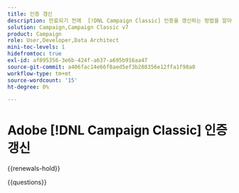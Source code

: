 ```yaml
---
title: 인증 갱신
description: 만료되기 전에  [!DNL Campaign Classic] 인증을 갱신하는 방법을 알아봅니다.
solution: Campaign,Campaign Classic v7
product: Campaign
role: User,Developer,Data Architect
mini-toc-levels: 1
hidefromtoc: true
exl-id: af895356-3e6b-424f-a637-a695b916aa47
source-git-commit: a406fac14e66f8aed5ef3b288356e12ffa1f98a0
workflow-type: tm+mt
source-wordcount: '15'
ht-degree: 0%

---
```


# Adobe [!DNL Campaign Classic] 인증 갱신

{{renewals-hold}}

<!--

Your Adobe certification is valid for two years. If you are nearing this two-year mark, it's time to renew your certification to keep it active. 

First, select the appropriate level on the tab below (Professional, Expert, or Master). Then carefully review what you'll need to do to renew your certification. 
 
Be sure that you provide ample time to complete all the requirements before your certification expires. 
 
It's important to note that if your certification expires, you'll have to retake the certification exam, which is NOT free of charge. 

>[!IMPORTANT]
>
>**Log in first:** The following links will function **only** after a **successful login** to the [Adobe Credential Management System](https://www.certmetrics.com/adobe){target="_blank"}.
>
><br>
>
>**To share a link:** If you would like to share the link to a renewal exam or assessment with a colleague, please link to the overall exam renewal page,  not the URL of the exam itself, to avoid login issues.

>[!BEGINTABS]

>[!TAB Professional]

+++Adobe [!DNL Campaign Classic] Business Practitioner Professional Renewal Exam

## You must have the following **active** certifications to renew:

Adobe [!DNL Campaign Classic] Business Practitioner Professional

## How to renew your certification:

* **Step 1**: Successfully log in to [Adobe Credential Management System](https://www.certmetrics.com/adobe){target="_blank"}, then return to this page
* **Step 2**: Review the exam objectives and resources
* **Step 3**: Take and pass the exam

## Get ready

**Exam details**
  
* Passing Score: 27/35
* Time: 70 minutes
* Cost: FREE/non-proctored
* Delivery: On-demand
* Available languages: English
* Exam ID: AD5-E841 - Adobe [!DNL Campaign Classic] Business Practitioner Professional

**Scope and objectives**

Section 1: Build a Campaign 31.4%

* Recognize the different Digital Marketing concepts and objectives
* Identify and define key tool features and structure, in relation to the interface
* Determine the appropriate delivery template with subdomain to use given Business Requirements
* Identify the appropriate delivery preparation or personalization requirements given Business Requirements
* Determine the correct target audience among profiles and analyze the results of the expected outcomes
* Recommend and apply the correct campaign approval settings
* Determine scheduling based on campaign requirements
* Recognize where to locate delivery results or output
* Differentiate between different error and warning types (delivery, campaign, and workflow level)

Section 2: Workflow Management and Platform Capabilities 11.4%

* Given a scenario, determine which workflow activities should be selected
* Differentiate between campaign and technical workflows
* Given a scenario, determine which workflow solution is optimal for continuous, waits, recurring, aborts situations
* Identify the new capabilities and features of Campaign V8 compared to previous versions

Section 3: Data Operations 22.9%

* Determine how to modify columns within a view in order to test data/output
* Describe the purposes of the union, intersection, exclusion, and split workflow targeting activities
* Determine appropriate method to reconcile data, generate a complement, deduplicate, and import data
* Given a scenario, identify which data enrichment rule should be used
* Given a scenario, determine how to segment an audience and store as a list and cells
* Given a scenario, determine the best method to export data to destinations by configuring them

Section 4: Delivery Configuration 22.9%

* Given a scenario, determine the correct delivery type
* Given business requirements, determine how to create templates
* Given business requirements, determine the correct delivery properties
* Identify and apply OOTB personalization options available for a delivery (link to mirror page, greeting, un-sub link)
* Given a scenario, determine the appropriate typology rule (control, filtering, pressure, capacity)
* Identify the cause of a recipients' exclusion of a delivery in the log and check delivery diagnostics
* Indicate where/how to test delivery content and personalization
* Differentiate among the various delivery states that occur during processing and apply actions

Section 5: Reporting 11.4%

* Identify common OOTB reports and where to access them
* Determine which OOTB report is needed based on reporting requirements
* Identify the Descriptive Analysis functionality inside Adobe Campaign
* Given a scenario, apply the right authorizations to limit/allow access to Campaign objects

## Get prepped

You are not required to complete training before taking the exam, and training alone will not provide you with the knowledge and skills required to pass the exam. A combination of training and successful, on-the-job experience are critical to providing you with the repository needed to pass the exam.

Here are some suggested resources to help you prepare:

**Section 1**

* [Adobe Campaign Standard reporting](https://experienceleague.adobe.com/docs/analytics/integration/adobe-campaign.html?lang=en#:~:text=This%20integration%20between%20Adobe%20Analytics,formulas%20with%20Adobe%20Analytics%20parameters.){target="_blank"}
* [What Is A KPI? Definition & Examples](https://www.forbes.com/advisor/business/what-is-a-kpi-definition-examples/){target="_blank"}
* [Get started with marketing campaigns](https://experienceleague.adobe.com/docs/campaign-classic/using/orchestrating-campaigns/orchestrate-campaigns/setting-up-marketing-campaigns.html){target="_blank"}
* [Use templates](https://experienceleague.adobe.com/docs/campaign-classic/using/sending-messages/key-steps-when-creating-a-delivery/delivery-bestpractices/use-templates.html){target="_blank"}
* [Personalize emails using dynamic content blocks](https://experienceleague.adobe.com/docs/campaign-learn/tutorials/content-creation/email/personalize-using-dynamic-content-blocks.html){target="_blank"}
* [Query](https://experienceleague.adobe.com/docs/campaign-classic/using/automating-with-workflows/targeting-activities/query.html){target="_blank"}
* [Delivery reports](https://experienceleague.adobe.com/docs/campaign-classic/using/reporting/reports-on-deliveries/delivery-reports.html){target="_blank"}
* [Managing approvals in a campaign](https://experienceleague.adobe.com/docs/campaign-classic-learn/tutorials/automating-with-workflows/managing-approvals.html){target="_blank"}
* [Manage time zones](https://experienceleague.adobe.com/docs/campaign/automation/workflows/advanced-management/managing-time-zones.html?lang=en#:~:text=Adobe%20Campaign%20lets%20you%20manage,or%20to%20the%20entire%20workflow.){target="_blank"}
* [Recurring and periodic campaigns](https://experienceleague.adobe.com/docs/campaign/automation/campaign-orchestration/recurring-periodic-campaigns.html){target="_blank"}
* [Delivery dashboard](https://experienceleague.adobe.com/docs/campaign-classic/using/sending-messages/monitoring-deliveries/delivery-dashboard.html){target="_blank"}
* [Understand delivery failures](https://experienceleague.adobe.com/docs/campaign-classic/using/sending-messages/monitoring-deliveries/understanding-delivery-failures.html){target="_blank"}

**Section 2**

* [Workflow activities](https://experienceleague.adobe.com/docs/campaign-classic/using/automating-with-workflows/introduction/about-activities.html){target="_blank"}
* [Technical workflows](https://experienceleague.adobe.com/docs/campaign-classic/using/automating-with-workflows/advanced-management/about-technical-workflows.html){target="_blank"}
* [Default groups](https://experienceleague.adobe.com/docs/campaign-classic/using/getting-started/permissions/access-management-groups.html?lang=en#default-groups){target="_blank"}
* [Wait](https://experienceleague.adobe.com/docs/campaign-standard/using/managing-processes-and-data/execution-activities/wait.html?lang=en#:~:text=Wait-,Description,executes%20the%20activities%20placed%20afterwards.){target="_blank"}
* [Transition from Campaign Classic v7 to Campaign v8](https://experienceleague.adobe.com/docs/campaign/campaign-v8/new/v7-to-v8.html){target="_blank"}

**Section 3**

* [Use workflow data](https://experienceleague.adobe.com/docs/campaign/automation/workflows/introduction/use-workflow-data.html){target="_blank"}
* [Targeting activities in workflows](https://experienceleague.adobe.com/docs/campaign/automation/workflows/wf-activities/targeting-activities/targeting-activities.html){target="_blank"}
* [Data reconciliation](https://experienceleague.adobe.com/docs/campaign-classic/using/automating-with-workflows/targeting-activities/enrichment.html?lang=en#data-reconciliation){target="_blank"}
* [Get started with data import and export](https://experienceleague.adobe.com/docs/campaign-classic/using/getting-started/importing-and-exporting-data/get-started-data-import-export.html){target="_blank"}
* [Cells](https://experienceleague.adobe.com/docs/campaign-classic/using/automating-with-workflows/targeting-activities/cells.html){target="_blank"}
* [List update](https://experienceleague.adobe.com/docs/campaign-classic/using/automating-with-workflows/targeting-activities/list-update.html){target="_blank"}
* [Get started with data import and export](https://experienceleague.adobe.com/docs/campaign-classic/using/getting-started/importing-and-exporting-data/get-started-data-import-export.html){target="_blank"}
* [Import and export data using workflows](https://experienceleague.adobe.com/docs/campaign-classic/using/getting-started/importing-and-exporting-data/import-export-workflows.html){target="_blank"}
* [Data extraction (file)](https://experienceleague.adobe.com/docs/campaign-classic/using/automating-with-workflows/action-activities/extraction--file-.html){target="_blank"}

**Section 4**

* [Direct mail delivery](https://experienceleague.adobe.com/docs/campaign-standard/using/managing-processes-and-data/channel-activities/direct-mail-delivery.html){target="_blank"}
* [Personalization blocks](https://experienceleague.adobe.com/docs/campaign-classic/using/sending-messages/personalizing-deliveries/personalization-blocks.html){target="_blank"}
* [Configure and send the delivery](https://experienceleague.adobe.com/docs/campaign-classic/using/sending-messages/key-steps-when-creating-a-delivery/steps-sending-the-delivery.html){target="_blank"}
* [About campaign typologies](https://experienceleague.adobe.com/docs/campaign-classic/using/orchestrating-campaigns/campaign-optimization/about-campaign-typologies.html){target="_blank"}
* [Delivery dashboard](https://experienceleague.adobe.com/docs/campaign-classic/using/sending-messages/monitoring-deliveries/delivery-dashboard.html){target="_blank"}
* [Preview and test your email](https://experienceleague.adobe.com/docs/campaign/campaign-v8/send/preview-and-proof.html){target="_blank"} 

**Section 5**

* [Get started with reporting](https://experienceleague.adobe.com/docs/campaign-classic/using/reporting/reporting-in-adobe-campaign/about-adobe-campaign-reporting-tools.html){target="_blank"}
* [Indicator calculation](https://experienceleague.adobe.com/docs/campaign-classic/using/reporting/reports-on-deliveries/indicator-calculation.html){target="_blank"}
* [Use the descriptive analysis wizard](https://experienceleague.adobe.com/docs/campaign-classic/using/reporting/analyzing-populations/using-the-descriptive-analysis-wizard.html){target="_blank"}
* [Adobe Campaign Classic Menus Authorizations](https://experienceleague.adobe.com/docs/campaign-classic/assets/access-rights-matrix.pdf){target="_blank"}
* [Use named rights to set up permissions](https://experienceleague.adobe.com/docs/campaign-classic/using/getting-started/permissions/access-management-named-rights.html){target="_blank"}

## Renew your certification

Ensure that you have followed step 1 above, and successfully logged in to [Adobe Credential Management System](https://www.certmetrics.com/adobe){target="_blank"} first. Then, to renew your certification, click the **Adobe [!DNL Campaign Classic] Business Practitioner Professional Renewal Exam - AD5-E841** link below.

[Take the Adobe [!DNL Campaign Classic] Business Practitioner Professional Renewal Exam - AD5-E841](https://www.certmetrics.com/adobe/candidate/caveon_sso_adobe.aspx?ssoLogin=true&eid=AD5-E841){target="_blank"}

>[!NOTE]
>
>This exam is free, open book, and un-proctored. You may take the exam up to three times. If you are unsuccessful after the third attempt, you must wait **30 days** to try again. Failure to comply might result in your certification being revoked.

+++

+++Adobe [!DNL Campaign Classic] Developer Professional Renewal

## You must have the following **active** certifications to renew:

Adobe [!DNL Campaign Classic] Developer Professional

## How to renew your certification:

* **Step 1**: Successfully log in to [Adobe Credential Management System](https://www.certmetrics.com/adobe){target="_blank"}, then return to this page
* **Step 2**: Review the exam objectives and resources
* **Step 3**: Take and pass the exam

## Get ready

**Exam details**
  
* Passing Score: 31/41
* Time: 82 minutes
* Cost: FREE/non-proctored
* Delivery: On-demand
* Available languages: English
* Exam ID: AD5-E851 - Adobe [!DNL Campaign Classic] Developer Professional

**Scope and objectives**

Section 1: System Configuration 26%

* Demonstrate system-wide configuration of settings in the Administration node
* Apply the process to extend the OOTB Recipient schema
* Define schema details (primary keys, auto primary keys, database indexes)
* Distinguish the applicable uses of Form Renderings
* Distinguish system-wide configuration settings that affect the workspace/project level
* Identify configuration settings for SFTP external accounts
* Identify the configuration settings for Open and Closed enumerations
* Differentiate Typology Rule Types
* Identify requirements to utilize a custom Target Map and its effects to OOTB functionality
* Describe how externally-generated audiences from other Adobe Experience Cloud solutions are accessed in Adobe Campaign
* Describe the business use case for interactions and offers
* Describe the business use case for Message Center
* Identify V8 API data import functionality

Section 2: Customization 16%

* Apply the process to edit Campaign schemas
* Identify the settings to ensure correct schema extension or configure custom schemas
* Describe the use case for customized Options 
* Describe the use case for Seedlists 
* Modify the OOTB opt-out / Unsubscribe web app 
* Apply the process to create Content Management components
* Identify the use cases to use Content Management
* Apply to process to update the OOTB forms 

Section 3: Operational Security 10%

* Describe the process for adding user groups and roles
* Apply the process to translate the user management matrix with correct user rights and hierarchy
* Identify and define the correct permissions
* Identify the security zone for a user group 

Section 4: Technical Workflows 30%

* Apply the process to import/export 
* Identify the different sources of data that a workflow can access
* Apply the process to transform data and manipulate the work table 
* Enumerate applicable workflow activities and their features/properties 
* Apply the process to configure workflow properties 
* Extend activity functionality using the Expression Editor 
* Distinguish the difference between the OOTB workflows and user-created workflows 
* Explain the purpose of the OOTB workflows 
* Troubleshoot custom workflows 
* Differentiate between variable types and their scope and usage 
* Identify the OOTB variables and their use 
* Apply the process to configure alerts and approvals 
* Identify type of campaign databases

Section 5: Instance Maintenance 4%

* Identify errors from different service logs
* Explain Workflow Heatmap readings

Section 6: Campaign Configuration 14%

* Apply the process to create campaigns using Campaign templates 
* Describe the process to create approvals 
* Identify errors by analyzing audit logs 
* Identify the usage of different deliveries, given a campaign scenario
* Define the process to create the advanced process in workflows
* Describe workflow execution methods

## Get prepped

You are not required to complete training before taking the exam, and training alone will not provide you with the knowledge and skills required to pass the exam. A combination of training and successful, on-the-job experience are critical to providing you with the repository needed to pass the exam.

Here are some suggested resources to help you prepare:

**Section 1**

* [Campaign Settings FAQ](https://experienceleague.adobe.com/docs/campaign-classic/using/getting-started/starting-with-adobe-campaign/faq/faq-campaign-config.html){target="_blank"}
* [Use a custom recipient table](https://experienceleague.adobe.com/docs/campaign-classic/using/configuring-campaign-classic/use-a-custom-recipient-table/about-custom-recipient-table.html){target="_blank"}
* [Importing and exporting audiences](https://experienceleague.adobe.com/docs/campaign-classic/using/integrating-with-adobe-experience-cloud/audience-sharing/importing-and-exporting-audiences.html){target="_blank"}
* [Implement SOAP methods](https://experienceleague.adobe.com/docs/campaign-classic/using/configuring-campaign-classic/api/implementing-soap-methods.html){target="_blank"}
* [Work with data packages](https://experienceleague.adobe.com/docs/campaign-classic/using/getting-started/administration-basics/working-with-data-packages.html){target="_blank"}
* [Database mapping](https://experienceleague.adobe.com/docs/campaign/campaign-v8/architecture/shemas-forms/database-mapping.html){target="_blank"}
* [Connect Campaign with your solutions](https://experienceleague.adobe.com/docs/campaign/campaign-v8/connect/integration.html){target="_blank"}
* [Campaign-specific External Accounts](https://experienceleague.adobe.com/docs/campaign-classic/using/installing-campaign-classic/accessing-external-database/external-accounts.html#sftp-external-account){target="_blank"}
* [Apply a typology to a delivery](https://experienceleague.adobe.com/docs/campaign-classic/using/orchestrating-campaigns/campaign-optimization/applying-rules.html#applying-a-typology-to-a-delivery){target="_blank"}

**Section 2**

* [Schema structure](https://experienceleague.adobe.com/docs/campaign-classic/using/configuring-campaign-classic/schema-reference/schema-structure.html){target="_blank"}
* [Seed addresses](https://experienceleague.adobe.com/docs/campaign-classic/using/configuring-campaign-classic/use-a-custom-recipient-table/seed-addresses.html){target="_blank"}
* [Publication templates](https://experienceleague.adobe.com/docs/campaign-classic/using/sending-messages/content-management/publication-templates.html){target="_blank"}
* [Use data schemas in Campaign](https://experienceleague.adobe.com/docs/campaign-classic/using/sending-messages/content-management/data-schemas.html){target="_blank"}
* [Edit forms](https://experienceleague.adobe.com/docs/campaign-classic/using/configuring-campaign-classic/input-forms/editing-forms.html){target="_blank"}

**Section 3**

* [Create and manage operators](https://experienceleague.adobe.com/docs/campaign-classic/using/getting-started/permissions/access-management-operators.html){target="_blank"}
* [Use named rights to set up permissions](https://experienceleague.adobe.com/docs/campaign-classic/using/getting-started/permissions/access-management-named-rights.html){target="_blank"}

**Section 4**

* [Adobe Campaign Classic v7 & Campaign v8](https://experienceleaguecommunities.adobe.com/t5/Adobe-Campaign-Classic/Generate-a-file-and-download-it-in-local-PC-in-a-Campaign/td-p/307934){target="_blank"}
* [Unzip or decrypt a file](https://experienceleague.adobe.com/docs/campaign-classic/using/getting-started/importing-and-exporting-data/managing-data-encryption-compression/unzip-decrypt.html){target="_blank"}
* [Advanced capabilities](https://experienceleague.adobe.com/docs/campaign-classic/using/reporting/creating-new-reports/advanced-functionalities.html){target="_blank"}
* [Delivery](https://experienceleague.adobe.com/docs/campaign-classic/using/automating-with-workflows/action-activities/delivery.html){target="_blank"}
* [Alert](https://experienceleague.adobe.com/docs/campaign-classic/using/automating-with-workflows/flow-control-activities/alert.html){target="_blank"}
* [Database mapping](https://experienceleague.adobe.com/docs/campaign/campaign-v8/architecture/shemas-forms/database-mapping.html){target="_blank"}
* [Use aggregates](https://experienceleague.adobe.com/docs/campaign-classic/using/automating-with-workflows/use-cases/data-management/using-aggregates.html){target="_blank"}
* [File transfer](https://experienceleague.adobe.com/docs/campaign-classic/using/automating-with-workflows/event-activities/file-transfer.html){target="_blank"}
* [Error management](https://experienceleague.adobe.com/docs/campaign-classic/using/automating-with-workflows/advanced-management/workflow-properties.html#error-management){target="_blank"}
* [Dates](https://experienceleague.adobe.com/docs/campaign-standard/using/managing-processes-and-data/filtering-data/list-of-functions.html#string){target="_blank"}

**Section 5**

* [Workflow Heatmap](https://experienceleague.adobe.com/docs/campaign-classic-learn/tutorials/monitoring/workflow-heatmap.html){target="_blank"}

**Section 6**

* [Use control groups](https://experienceleague.adobe.com/docs/campaign-learn/tutorials/sending-messages/email/use-control-groups.html){target="_blank"}
* [Define approvals](https://experienceleague.adobe.com/docs/campaign-classic/using/automating-with-workflows/executing-a-workflow/defining-approvals.html){target="_blank"}
* [Monitor workflow execution](https://experienceleague.adobe.com/docs/campaign-classic/using/automating-with-workflows/monitoring-workflows/monitoring-workflow-execution.html){target="_blank"}
* [Recurring delivery](https://experienceleague.adobe.com/docs/campaign-classic/using/automating-with-workflows/action-activities/recurring-delivery.html){target="_blank"}
* [Adobe Campaign Standard](https://experienceleaguecommunities.adobe.com/t5/Adobe-Campaign-Standard/Issue-with-Mobile-App-Integration-in-Adobe-Campaign/qaq-p/330913/comment-id/8286){target="_blank"}
* [Start a workflow](https://experienceleague.adobe.com/docs/campaign-classic/using/automating-with-workflows/executing-a-workflow/starting-a-workflow.html){target="_blank"}

## Renew your certification

Ensure that you have followed step 1 above, and successfully logged in to [Adobe Credential Management System](https://www.certmetrics.com/adobe){target="_blank"} first. Then, to renew your certification, click the **Adobe [!DNL Campaign Classic] Developer Professional Renewal Exam - AD5-E851** link below.

[Take the Adobe [!DNL Campaign Classic] Developer Professional Renewal Exam - AD5-E851](https://www.certmetrics.com/adobe/candidate/caveon_sso_adobe.aspx?ssoLogin=true&eid=AD5-E851){target="_blank"}

>[!NOTE]
>
>This exam is free, open book, and un-proctored. You may take the exam up to three times. If you are unsuccessful after the third attempt, you must wait **30 days** to try again. Failure to comply might result in your certification being revoked.

+++

>[!TAB Expert and Master]

## You should be currently certified (not expired) in:

* Adobe [!DNL Campaign Classic] Developer Expert
* Adobe [!DNL Campaign Classic] Business Practitioner Expert
* Adobe [!DNL Campaign Classic] Architect Master

## How to renew your certification:

* **Step 1**: Successfully log in to [Adobe Credential Management System](https://www.certmetrics.com/adobe){target="_blank"}, then return to this page
* **Step 2**: Review the exam objectives and resources
* **Step 3**: Take and pass the exam

## Get ready

**Exam details**
  
* Passing Score: 42/55
* Time: 110 mins
* Cost: FREE/non-proctored
* Delivery: On-demand
* Available languages: English
* Prerequisite: current (not expired) Adobe [!DNL Campaign Classic] expert and/or master certification
* Exam ID: AD5-E823

**Scope and objectives**

Section 1: Installation and system configuration (23%)

* Given a scenario, determine which options should be used (i.e., moving things from stage to production)
* Ability to use Packages to migrate between instances
* Explain how deployment Wizard settings impact deliverability
* Outline the underlying infrastructure of the hosting model available for Adobe [!DNL Campaign Classic] v8
* Describe commonly used OOTB functions
* Explain integration with other Adobe Experience Cloud products
* Explain integration using standard external accounts

Section 2: Customization (18%)

* Describe best practices for using SQL functions in Adobe Campaign
* Describe best practices for developing with JavaScript in Adobe Campaign
* Given a set of requirements, apply best practices around a data model
* Describe the requirements and processes for access management
* Describe folder structure management

Section 3: Data architecture (22%)

* Identify the data storage differences in v8
* Identify the built-in workflows that synchronize local data to Snowflake
* Explain when to use staging tables vs direct writes to Snowflake
* Identify the new API commands in Batch processing and when/how to use
* Given a scenario, explain how to create custom schemas (how to use other schemas as template, sys filters, locking down data, links)
* Explain the integration between different solutions and Campaign such as Adobe Experience Platform and Journey Optimizer

Section 4: Campaign, workflow, delivery, and reporting (37%)

* Apply best practices to build a campaign
* Given a scenario, analyze workflow errors
* Given a scenario, analyze delivery errors around target mapping
* Describe workflow practices that have a negative impact on performance
* Given a use case, recommend targeting workflow design
* Apply delivery and approval settings
* Given a scenario, determine the appropriate report(s) to generate
* Given a scenario, select the best approach to integrate with external data sources
* Apply data integration techniques within a workflow
* Describe functionality in the workflow activity palette
* Troubleshoot or configure an instance using Control Panel

## Get prepped

You are not required to complete training before taking the exam, and training alone will not provide you with the knowledge and skills required to pass the exam. A combination of training and successful, on-the-job experience are critical to providing you with the repository needed to pass the exam.

Here are some suggested resources to help you prepare:

**Section 1: Installation and system configuration**

* [Managing packages](https://experienceleague.adobe.com/docs/campaign-standard/using/managing-processes-and-data/importing-and-exporting-data/managing-packages.html){target="_blank"}
* [Work with data packages](https://experienceleague.adobe.com/docs/campaign-classic/using/getting-started/administration-basics/working-with-data-packages.html){target="_blank"}
* [Deploying an instance](https://experienceleague.adobe.com/docs/campaign-classic/using/installing-campaign-classic/initial-configuration/deploying-an-instance.html)
* [Integrating with Adobe [!DNL Campaign Classic]](https://experienceleague.adobe.com/docs/experience-manager-65/administering/integration/campaignonpremise.html){target="_blank"}

**Section 2: Customization**

* [JavaScript scripts and templates](https://experienceleague.adobe.com/docs/campaign-classic/using/automating-with-workflows/advanced-management/javascript-scripts-and-templates.html){target="_blank"}
* [Data model best practices](https://experienceleague.adobe.com/docs/campaign-classic/using/configuring-campaign-classic/data-model/data-model-best-practices.html){target="_blank"}
* [Create and manage operators](https://experienceleague.adobe.com/docs/campaign-classic/using/getting-started/permissions/access-management-operators.html){target="_blank"}
* [Manage access to folders](https://experienceleague.adobe.com/docs/campaign-classic/using/getting-started/permissions/access-management-folders.html){target="_blank"}

**Section 3: Data architecture**

* [Transition from [!DNL Campaign Classic] v7 to Campaign v8](https://experienceleague.adobe.com/docs/campaign/campaign-v8/new/v7-to-v8.html){target="_blank"}
* [Work with Sources and Destinations](https://experienceleague.adobe.com/docs/campaign-classic/using/integrating-with-adobe-experience-cloud/aep-sources-destinations/get-started-sources-destinations.html){target="_blank"}
* [Specific FFDA Campaign APIs](https://experienceleague.adobe.com/docs/campaign/campaign-v8/config/architecture/ffda/ffda-characteristics/new-apis.html){target="_blank"}
* [About Adobe ID](https://experienceleague.adobe.com/docs/campaign-classic/using/installing-campaign-classic/connect-to-campaign/connecting-via-an-adobe-id/about-adobe-id.html){target="_blank"}

**Section 4: Campaign, workflow, delivery, and reporting**

* [Workflow best practices](https://experienceleague.adobe.com/docs/campaign-classic/using/automating-with-workflows/introduction/workflow-best-practices.html){target="_blank"}
* [Set up and manage the approval process](https://experienceleague.adobe.com/docs/campaign-classic/using/orchestrating-campaigns/orchestrate-campaigns/marketing-campaign-approval.html){target="_blank"}
* [Enrichment](https://experienceleague.adobe.com/docs/campaign-classic/using/automating-with-workflows/targeting-activities/enrichment.html){target="_blank"}
* [Import and export best practices](https://experienceleague.adobe.com/docs/campaign-classic/using/automating-with-workflows/introduction/workflow-best-practices.html){target="_blank"}

## Renew your certification

Ensure that you have followed step 1 above, and successfully logged in to [Adobe Credential Management System](https://www.certmetrics.com/adobe){target="_blank"} first. Then, to renew your certification, click the Campaign Classic renewal - AD5-823 link below.

[Take the Adobe [!DNL Campaign Classic] renewal for Business Practitioner, Developer and Architect exam now - AD5-823](https://www.certmetrics.com/adobe/candidate/caveon_sso_adobe.aspx?ssoLogin=true&eid=AD5-E823){target="_blank"}

>[!NOTE]
>
>This exam is free, open book, and un-proctored. You may take the exam up to three times. If you are unsuccessful after the third attempt, you must wait **30 days** to try again. Failure to comply might result in your certification being revoked.

>[!ENDTABS]

## Questions

View the certification [FAQ](https://experienceleague.adobe.com/docs/certification/certification/faq.html){target="_blank"}.

Additional questions? [Contact us](mailto:certif@adobe.com).

-->

{{questions}}